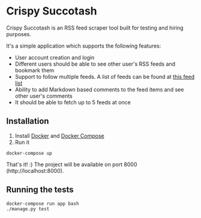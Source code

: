 # Crispy Succotash
Crispy Succotash is an RSS feed scraper tool built for testing and hiring purposes.  

It's a simple application which supports the following features:
* User account creation and login
* Different users should be able to see other user's RSS feeds and bookmark them
* Support to follow multiple feeds. A list of feeds can be found at [this feed list](https://www.uen.org/feeds/lists.shtml)
* Ability to add Markdown based comments to the feed items and see other user's comments
* It should be able to fetch up to 5 feeds at once

## Installation

1. Install [Docker](https://docs.docker.com/installation/) and [Docker Compose](https://docs.docker.com/compose/install/)
2. Run it

  ```shell
  docker-compose up
  ```
  
That's it! :) The project will be available on port 8000 (http://localhost:8000). 

## Running the tests

  ```shell
  docker-compose run app bash
  ./manage.py test
  ```
